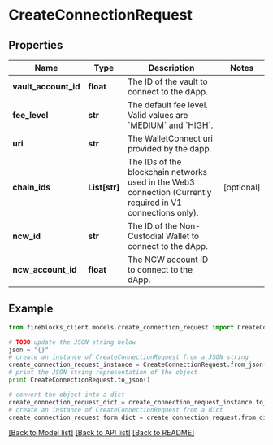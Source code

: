 # CreateConnectionRequest


## Properties

Name | Type | Description | Notes
------------ | ------------- | ------------- | -------------
**vault_account_id** | **float** | The ID of the vault to connect to the dApp. | 
**fee_level** | **str** | The default fee level. Valid values are &#x60;MEDIUM&#x60; and &#x60;HIGH&#x60;. | 
**uri** | **str** | The WalletConnect uri provided by the dapp. | 
**chain_ids** | **List[str]** | The IDs of the blockchain networks used in the Web3 connection (Currently required in V1 connections only). | [optional] 
**ncw_id** | **str** | The ID of the Non-Custodial Wallet to connect to the dApp. | 
**ncw_account_id** | **float** | The NCW account ID to connect to the dApp. | 

## Example

```python
from fireblocks_client.models.create_connection_request import CreateConnectionRequest

# TODO update the JSON string below
json = "{}"
# create an instance of CreateConnectionRequest from a JSON string
create_connection_request_instance = CreateConnectionRequest.from_json(json)
# print the JSON string representation of the object
print CreateConnectionRequest.to_json()

# convert the object into a dict
create_connection_request_dict = create_connection_request_instance.to_dict()
# create an instance of CreateConnectionRequest from a dict
create_connection_request_form_dict = create_connection_request.from_dict(create_connection_request_dict)
```
[[Back to Model list]](../README.md#documentation-for-models) [[Back to API list]](../README.md#documentation-for-api-endpoints) [[Back to README]](../README.md)


